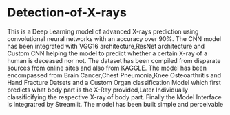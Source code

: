 # Detection-of-X-rays
This is a Deep Learning model of advanced X-rays prediction using convolutional neural networks with an accuracy over 90%. The CNN model has been integrated with VGG16 architecture,ResNet architecture and Custom CNN helping the model to predict whether a certain X-ray of a human is deceased nor not. The dataset has been compiled from disparate sources from online sites and also from KAGGLE. The model has been encompassed from Brain Cancer,Chest Pneumonia,Knee Osteoarthritis and Hand Fracture Datsets and a Custom Organ classification Model which first predicts what body part is the X-Ray provided,Later Individually classificifying the respective X-ray of body part. Finally the Model Interface is Integratred by Streamlit. The model has been built simple and perceivable
